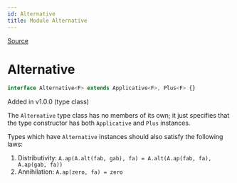 ```yaml
---
id: Alternative
title: Module Alternative
---
```


[Source](https://github.com/gcanti/fp-ts/blob/master/src/Alternative.ts)

# Alternative

```ts
interface Alternative<F> extends Applicative<F>, Plus<F> {}
```

Added in v1.0.0 (type class)

The `Alternative` type class has no members of its own; it just specifies that the type constructor has both
`Applicative` and `Plus` instances.

Types which have `Alternative` instances should also satisfy the following laws:

1.  Distributivity: `A.ap(A.alt(fab, gab), fa) = A.alt(A.ap(fab, fa), A.ap(gab, fa))`
2.  Annihilation: `A.ap(zero, fa) = zero`
